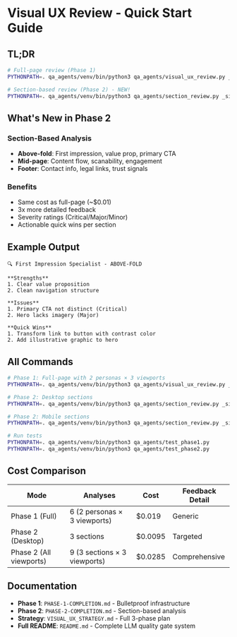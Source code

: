 # Visual UX Review - Quick Start Guide

## TL;DR

```bash
# Full-page review (Phase 1)
PYTHONPATH=. qa_agents/venv/bin/python3 qa_agents/visual_ux_review.py _site

# Section-based review (Phase 2) - NEW!
PYTHONPATH=. qa_agents/venv/bin/python3 qa_agents/section_review.py _site desktop
```

## What's New in Phase 2

### Section-Based Analysis
- **Above-fold**: First impression, value prop, primary CTA
- **Mid-page**: Content flow, scanability, engagement
- **Footer**: Contact info, legal links, trust signals

### Benefits
- Same cost as full-page (~$0.01)
- 3x more detailed feedback
- Severity ratings (Critical/Major/Minor)
- Actionable quick wins per section

## Example Output

```
🔍 First Impression Specialist - ABOVE-FOLD

**Strengths**
1. Clear value proposition
2. Clean navigation structure

**Issues**
1. Primary CTA not distinct (Critical)
2. Hero lacks imagery (Major)

**Quick Wins**
1. Transform link to button with contrast color
2. Add illustrative graphic to hero
```

## All Commands

```bash
# Phase 1: Full-page with 2 personas × 3 viewports
PYTHONPATH=. qa_agents/venv/bin/python3 qa_agents/visual_ux_review.py _site

# Phase 2: Desktop sections
PYTHONPATH=. qa_agents/venv/bin/python3 qa_agents/section_review.py _site desktop

# Phase 2: Mobile sections
PYTHONPATH=. qa_agents/venv/bin/python3 qa_agents/section_review.py _site mobile

# Run tests
PYTHONPATH=. qa_agents/venv/bin/python3 qa_agents/test_phase1.py
PYTHONPATH=. qa_agents/venv/bin/python3 qa_agents/test_phase2.py
```

## Cost Comparison

| Mode | Analyses | Cost | Feedback Detail |
|------|----------|------|----------------|
| Phase 1 (Full) | 6 (2 personas × 3 viewports) | $0.019 | Generic |
| Phase 2 (Desktop) | 3 sections | $0.0095 | Targeted |
| Phase 2 (All viewports) | 9 (3 sections × 3 viewports) | $0.0285 | Comprehensive |

## Documentation

- **Phase 1**: `PHASE-1-COMPLETION.md` - Bulletproof infrastructure
- **Phase 2**: `PHASE-2-COMPLETION.md` - Section-based analysis
- **Strategy**: `VISUAL_UX_STRATEGY.md` - Full 3-phase plan
- **Full README**: `README.md` - Complete LLM quality gate system
